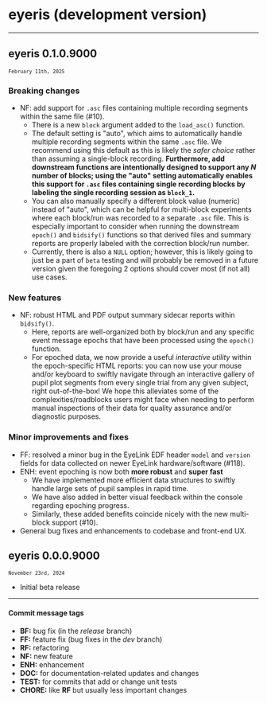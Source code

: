 # eyeris (development version)

---

## eyeris 0.1.0.9000
<small>`February 11th, 2025`</small>

### Breaking changes
* NF: add support for `.asc` files containing multiple recording segments within the same file (#10).
  * There is a new `block` argument added to the `load_asc()` function.
  * The default setting is "auto", which aims to automatically handle multiple recording segments within the same `.asc` file. We recommend using this default as this is likely the *safer choice* rather than assuming a single-block recording. **Furthermore, add downstream functions are intentionally designed to support any _N_ number of blocks; using the "auto" setting automatically enables this support for `.asc` files containing single recording blocks by labeling the single recording session as `block_1`.**
  * You can also manually specify a different block value (numeric) instead of "auto", which can be helpful for multi-block experiments where each block/run was recorded to a separate `.asc` file. This is especially important to consider when running the downstream `epoch()` and `bidsify()` functions so that derived files and summary reports are properly labeled with the correction block/run number.
  * Currently, there is also a `NULL` option; however, this is likely going to just be a part of `beta` testing and will probably be removed in a future version given the foregoing 2 options should cover most (if not all) use cases.
  

### New features 
* NF: robust HTML and PDF output summary sidecar reports within `bidsify()`.
  * Here, reports are well-organized both by block/run and any specific event message epochs that have been processed using the `epoch()` function.
  * For epoched data, we now provide a useful *interactive utility* within the epoch-specific HTML reports: you can now use your mouse and/or keyboard to swiftly navigate through an interactive gallery of pupil plot segments from every single trial from any given subject, right out-of-the-box! We hope this alleviates some of the complexities/roadblocks users might face when needing to perform manual inspections of their data for quality assurance and/or diagnostic purposes.

### Minor improvements and fixes
* FF: resolved a minor bug in the EyeLink EDF header `model` and `version` fields for data collected on newer EyeLink hardware/software (#118).
* ENH: event epoching is now both **more robust** and **super fast**
  * We have implemented more efficient data structures to swiftly handle large sets of pupil samples in rapid time.
  * We have also added in better visual feedback within the console regarding epoching progress.
  * Similarly, these added benefits coincide nicely with the new multi-block support (#10).
* General bug fixes and enhancements to codebase and front-end UX.

## eyeris 0.0.0.9000
<small>`November 23rd, 2024`</small>

* Initial beta release

---

#### Commit message tags
* **BF:** bug fix (in the *release* branch)
* **FF:** feature fix (bug fixes in the *dev* branch)
* **RF:** refactoring
* **NF:** new feature
* **ENH:** enhancement
* **DOC:** for documentation-related updates and changes
* **TEST:** for commits that add or change unit tests
* **CHORE:** like **RF** but usually less important changes
